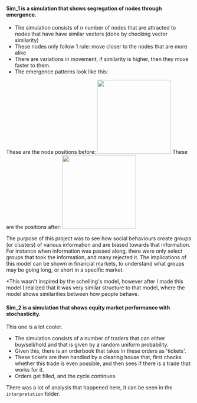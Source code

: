 #### Sim_1 is a simulation that shows segregation of nodes through emergence.
- The simulation consists of n number of nodes that are attracted to nodes that have have similar vectors (done by checking vector similarity)
- These nodes only follow 1 rule: move closer to the nodes that are more alike
-   There are variations in movement, if similarity is higher, then they move faster to them.
- The emergence patterns look like this:

These are the node positions before:
<img src="https://github.com/user-attachments/assets/085e682c-fdd1-4f37-8d97-285ada0ad110" width="200">
These are the positions after: 
<img src="https://github.com/user-attachments/assets/a476aa25-94d5-44fe-8adf-d2d366e4b11c" width="200">

The purpose of this project was to see how social behaviours create groups (or clusters) of various information and are biased towards that information. For instance when information was passed along, there were only select groups that took the information, and many rejected it. 
The implications of this model can be shown in financial markets, to understand what groups may be going long, or short in a specific market.

*This wasn't inspired by the schelling's model, however after I made this model I realized that it was very similar structure to that model, where the model shows similarities between how people behave.


#### Sim_2 is a simulation that shows equity market performance with stochasticity. 
This one is a lot cooler.

- The simulation consists of a number of traders that can either buy/sell/hold and that is given by a random uniform probability.
- Given this, there is an orderbook that takes in these orders as 'tickets'.
- These tickets are then handled by a clearing house that, first checks whether this trade is even possible, and then sees if there is a trade that works for it.
- Orders get filled, and the cycle continues.

There was a lot of analysis that happened here, it can be seen in the ```interpretation``` folder. 
